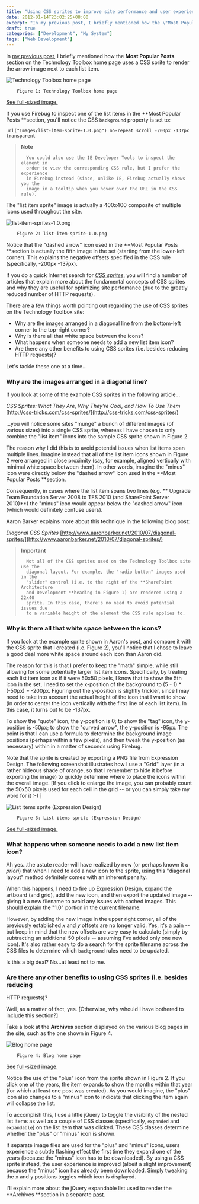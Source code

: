 ```yaml
---
title: "Using CSS sprites to improve site performance and user experience (a.k.a. Building TechnologyToolbox.com, part 11)"
date: 2012-01-14T23:02:25+08:00
excerpt: "In my previous post, I briefly mentioned how the \"Most Popular Posts\" section on the Technology Toolbox home page uses a CSS sprite to render the arrow image next to each list item. In this post, I explain more about how CSS sprites are used on the site, why they are valuable, and some caveats when using them."
draft: true
categories: ["Development", "My System"]
tags: ["Web Development"]
---
```


In[my previous post](/blog/jjameson/archive/2012/01/06/building-technologytoolbox-com-part-10.aspx), I briefly mentioned how the **Most Popular Posts** section on the Technology Toolbox home page uses a CSS sprite to render the arrow image next to each list item.

![Technology Toolbox home page](https://www.technologytoolbox.com/blog/images/www_technologytoolbox_com/blog/jjameson/7/r_Technology-Toolbox-Home.png)
		Figure 1: Technology Toolbox home page

[See full-sized image.](/blog/images/www_technologytoolbox_com/blog/jjameson/7/o_Technology-Toolbox-Home.png) 


If you use Firebug to inspect one of the list items in the **Most Popular Posts **section, you'll notice the CSS `background` property is set to:

	url("Images/list-item-sprite-1.0.png") no-repeat scroll -200px -137px transparent


> **Note**
> 
> 
> 		You could also use the IE Developer Tools to inspect the element in 
> 		order to view the corresponding CSS rule, but I prefer the experience 
> 		in Firebug instead (since, unlike IE, Firebug actually shows you the 
> 		image in a tooltip when you hover over the URL in the CSS rule).


The "list item sprite" image is actually a 400x400 composite of multiple icons used throughout the site.

![list-item-sprites-1.0.png](https://www.technologytoolbox.com/blog/images/www_technologytoolbox_com/blog/jjameson/7/o_list-item-sprites-1.0.png)
		Figure 2: list-item-sprite-1.0.png


Notice that the "dashed arrow" icon used in the **Most Popular Posts**section is actually the fifth image in the set (starting from the lower-left corner). This explains the negative offsets specified in the CSS rule (specifically, -200px -137px).

If you do a quick Internet search for *[CSS sprites](http://www.google.com/search?q=CSS+sprites)*, you will find a number of articles that explain more about the fundamental concepts of CSS sprites and why they are useful for optimizing site perfomance (due to the greatly reduced number of HTTP requests).

There are a few things worth pointing out regarding the use of CSS sprites on the Technology Toolbox site:

- Why are the images arranged in a diagonal line from the bottom-left 	corner to the top-right corner?
- Why is there all that white space between the icons?
- What happens when someone needs to add a new list item icon?
- Are there any other benefits to using CSS sprites (i.e. besides reducing 	HTTP requests)?


Let's tackle these one at a time...

### Why are the images arranged in a diagonal line?

If you look at some of the example CSS sprites in the following article...

<cite>CSS Sprites: What They Are, Why They’re Cool, and How To Use Them</cite>
[http://css-tricks.com/css-sprites/](http://css-tricks.com/css-sprites/)


...you will notice some sites "munge" a bunch of different images (of various sizes) into a single CSS sprite, whereas I have chosen to only combine the "list item" icons into the sample CSS sprite shown in Figure 2.

The reason why I did this is to avoid potential issues when list items span multiple lines. Imagine instead that all of the list item icons shown in Figure 2 were arranged in close proximity (say, for example, aligned vertically with minimal white space between them). In other words, imagine the "minus" icon were directly below the "dashed arrow" icon used in the **Most Popular Posts **section.

Consequently, in cases where the list item spans two lines (e.g. **Upgrade Team Foundation Server 2008 to TFS 2010 (and SharePoint Server 2010)**) the "minus" icon would appear below the "dashed arrow" icon (which would definitely confuse users).

Aaron Barker explains more about this technique in the following blog post:

<cite>Diagonal CSS Sprites</cite>
[http://www.aaronbarker.net/2010/07/diagonal-sprites/](http://www.aaronbarker.net/2010/07/diagonal-sprites/)



> **Important**
> 
> 
> 		Not all of the CSS sprites used on the Technology Toolbox site use the 
> 		diagonal layout. For example, the "radio button" images used in the 
> 		"slider" control (i.e. to the right of the **SharePoint Architecture 
> 		and Development **heading in Figure 1) are rendered using a 22x40 
> 		sprite. In this case, there's no need to avoid potential issues due 
> 		to a variable height of the element the CSS rule applies to.


### Why is there all that white space between the icons?

If you look at the example sprite shown in Aaron's post, and compare it with the CSS sprite that I created (i.e. Figure 2), you'll notice that I chose to leave a good deal more white space around each icon than Aaron did.

The reason for this is that I prefer to keep the "math" simple, while still allowing for some potentially larger list item icons. Specifically, by treating each list item icon as if it were 50x50 pixels, I know that to show the 5th icon in the set, I need to set the x-position of the background to (5 - 1) \* (-50px) = -200px. Figuring out the y-position is slightly trickier, since I may need to take into account the actual height of the icon that I want to show (in order to center the icon vertically with the first line of each list item). In this case, it turns out to be -137px.

To show the "quote" icon, the y-position is 0; to show the "tag" icon, the y-position is -50px; to show the "curved arrow", the y-position is -95px. The point is that I can use a formula to determine the background image positions (perhaps within a few pixels), and then tweak the y-position (as necessary) within in a matter of seconds using Firebug.

Note that the sprite is created by exporting a PNG file from Expression Design. The following screenshot illustrates how I use a "Grid" layer (in a rather hideous shade of orange, so that I remember to hide it before exporting the image) to quickly determine where to place the icons within the overall image. [If you click to enlarge the image, you can probably count the 50x50 pixels used for each cell in the grid -- or you can simply take my word for it :-) ]

![List items sprite (Expression Design)](https://www.technologytoolbox.com/blog/images/www_technologytoolbox_com/blog/jjameson/7/r_list-items-sprite-design.png)
		Figure 3: List items sprite (Expression Design)

[See full-sized image.](/blog/images/www_technologytoolbox_com/blog/jjameson/7/o_list-items-sprite-design.png) 


### What happens when someone needs to add a new list item icon?

Ah yes...the astute reader will have realized by now (or perhaps known it*a priori*) that when I need to add a new icon to the sprite, using this "diagonal layout" method definitely comes with an inherent penalty.

When this happens, I need to fire up Expression Design, expand the artboard (and grid), add the new icon, and then export the updated image -- giving it a new filename to avoid any issues with cached images. This should explain the "1.0" portion in the current filename.

However, by adding the new image in the upper right corner, all of the previously established <var>x</var> and <var>y</var> offsets are no longer valid. Yes, it's a pain -- but keep in mind that the new offsets are very easy to calculate (simply by subtracting an additional 50 pixels -- assuming I've added only one new icon). It's also rather easy to do a search for the sprite filename across the CSS files to determine which `background` rules need to be updated.

Is this a big deal? No...at least not to me.

### Are there any other benefits to using CSS sprites (i.e. besides reducing HTTP requests)?

Well, as a matter of fact, yes. [Otherwise, why whould I have bothered to include this section?]

Take a look at the **Archives** section displayed on the various blog pages in the site, such as the one shown in Figure 4.

![Blog home page](https://www.technologytoolbox.com/blog/images/www_technologytoolbox_com/blog/jjameson/7/r_Technology-Toolbox-Blog-Home.png)
		Figure 4: Blog home page

[See full-sized image.](/blog/images/www_technologytoolbox_com/blog/jjameson/7/o_Technology-Toolbox-Blog-Home.png) 


Notice the use of the "plus" icon from the sprite shown in Figure 2. If you click one of the years, the item expands to show the months within that year (for which at least one post was created). As you would imagine, the "plus" icon also changes to a "minus" icon to indicate that clicking the item again will collapse the list.

To accomplish this, I use a little jQuery to toggle the visibility of the nested list items as well as a couple of CSS classes (specifically, `expanded` and `expandable`) on the list item that was clicked. These CSS classes determine whether the "plus" or "minus" icon is shown.

If separate image files are used for the "plus" and "minus" icons, users experience a subtle flashing effect the first time they expand one of the years (because the "minus" icon has to be downloaded). By using a CSS sprite instead, the user experience is improved (albeit a slight improvement) because the "minus" icon has already been downloaded. Simply tweaking the x and y positions toggles which icon is displayed.

I'll explain more about the jQuery expandable list used to render the**Archives **section in a separate [post](/blog/jjameson/archive/2012/01/16/building-technologytoolbox-com-part-12.aspx).

